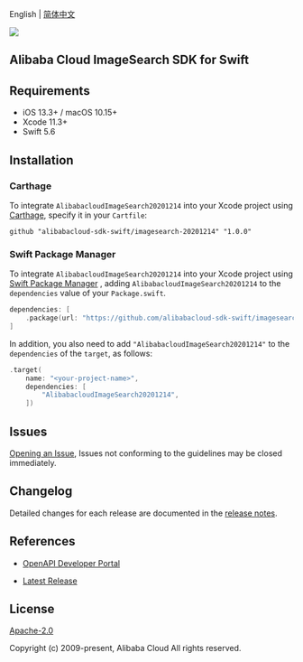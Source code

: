 English | [简体中文](README-CN.md)

![](https://aliyunsdk-pages.alicdn.com/icons/AlibabaCloud.svg)

## Alibaba Cloud ImageSearch SDK for Swift

## Requirements

- iOS 13.3+ / macOS 10.15+
- Xcode 11.3+
- Swift 5.6

## Installation

### Carthage

To integrate `AlibabacloudImageSearch20201214` into your Xcode project using [Carthage](https://github.com/Carthage/Carthage), specify it in your `Cartfile`:

```ogdl
github "alibabacloud-sdk-swift/imagesearch-20201214" "1.0.0"
```

### Swift Package Manager

To integrate `AlibabacloudImageSearch20201214` into your Xcode project using [Swift Package Manager](https://swift.org/package-manager/) , adding `AlibabacloudImageSearch20201214` to the `dependencies` value of your `Package.swift`.

```swift
dependencies: [
    .package(url: "https://github.com/alibabacloud-sdk-swift/imagesearch-20201214.git", from: "1.0.0")
]
```

In addition, you also need to add `"AlibabacloudImageSearch20201214"` to the `dependencies` of the `target`, as follows:

```swift
.target(
    name: "<your-project-name>",
    dependencies: [
        "AlibabacloudImageSearch20201214",
    ])
```

## Issues

[Opening an Issue](https://github.com/alibabacloud-sdk-swift/imagesearch-20201214/issues/new), Issues not conforming to the guidelines may be closed immediately.

## Changelog

Detailed changes for each release are documented in the [release notes](./ChangeLog.txt).

## References

* [OpenAPI Developer Portal](https://next.api.alibabacloud.com/home)
- [Latest Release](https://github.com/alibabacloud-sdk-swift/imagesearch-20201214)

## License

[Apache-2.0](http://www.apache.org/licenses/LICENSE-2.0)

Copyright (c) 2009-present, Alibaba Cloud All rights reserved.
